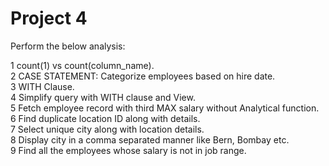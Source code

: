# Project 4

Perform the below analysis:  

1	count(1) vs count(column_name).  
2	CASE STATEMENT: Categorize employees based on hire date.  
3	WITH Clause.  
4	Simplify query with WITH clause and View.  
5	Fetch employee record with third MAX salary without Analytical 	function.  
6	Find duplicate location ID along with details.  
7	Select unique city along with location details.  
8	Display city in a comma separated manner like Bern, Bombay etc.  
9	Find all the employees whose salary is not in job range.  

